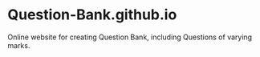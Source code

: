 # Question-Bank.github.io

Online website for creating Question Bank, including Questions of varying marks.
